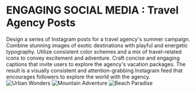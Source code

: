 # ENGAGING SOCIAL MEDIA : Travel Agency Posts

Design a series of Instagram posts for a travel agency's summer campaign. Combine stunning images of exotic destinations with playful and energetic typography. Utilize consistent color schemes and a mix of travel-related icons to convey excitement and adventure. Craft concise and engaging captions that invite users to explore the agency's vacation packages. The result is a visually consistent and attention-grabbing Instagram feed that encourages followers to explore the world with the agency.
![Urban Wonders](https://github.com/Shib-Sankar-Das/CBTC_Task-4_Solcial-Media-Posts/assets/136646947/087f0281-3fc3-4b67-a8ba-2b3e9d29fbce)
![Mountain Adventure](https://github.com/Shib-Sankar-Das/CBTC_Task-4_Solcial-Media-Posts/assets/136646947/5f77e252-c947-4c41-9361-6df2b0d46deb)
![Beach Paradise](https://github.com/Shib-Sankar-Das/CBTC_Task-4_Solcial-Media-Posts/assets/136646947/f3abdbfe-c026-431a-b278-ac078da3b1e8)
